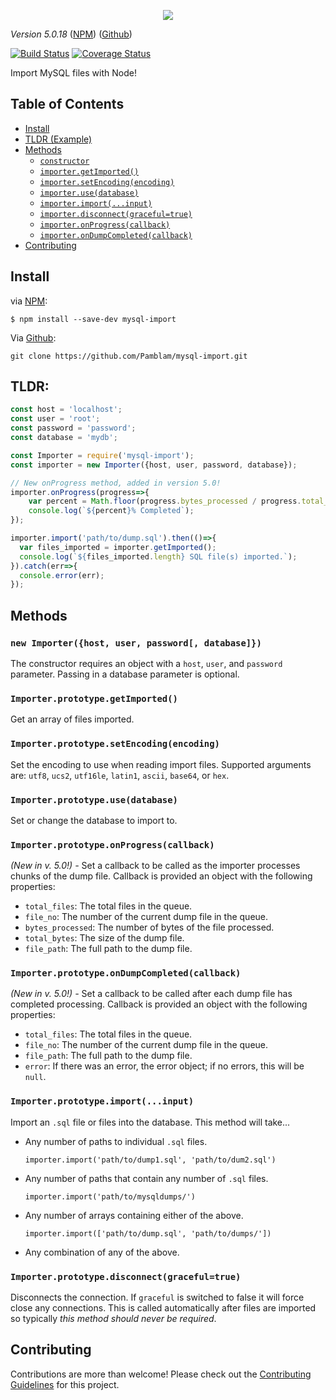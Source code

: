

<p align="center">
	<img src='https://i.imgur.com/AOfuTLA.png'>
</p>

*Version 5.0.18* ([NPM](https://www.npmjs.com/package/mysql-import)) ([Github](https://github.com/Pamblam/mysql-import/))

[![Build Status](https://api.travis-ci.org/Pamblam/mysql-import.svg?branch=master)](https://travis-ci.org/Pamblam/mysql-import/) [![Coverage Status](https://coveralls.io/repos/github/Pamblam/mysql-import/badge.svg?branch=master)](https://coveralls.io/github/Pamblam/mysql-import?branch=master)

Import MySQL files with Node!

## Table of Contents

 - [Install](#install)
 - [TLDR (Example)](#tldr)
 - [Methods](#methods)
   - [`constructor`](#new-importerhost-user-password-database)
   - [`importer.getImported()`](#importerprototypegetimported)
   - [`importer.setEncoding(encoding)`](#importerprototypesetencodingencoding)
   - [`importer.use(database)`](#importerprototypeusedatabase)
   - [`importer.import(...input)`](#importerprototypeimportinput)
   - [`importer.disconnect(graceful=true)`](#importerprototypedisconnectgracefultrue)
   - [`importer.onProgress(callback)`](#importerprototypeonprogresscallback)
   - [`importer.onDumpCompleted(callback)`](#importerprototypeondumpcompletedcallback)
 - [Contributing](#contributing)

## Install
via  [NPM](https://www.npmjs.com/package/mysql-import):
```
$ npm install --save-dev mysql-import
```
Via [Github](https://github.com/Pamblam/mysql-import/):
```
git clone https://github.com/Pamblam/mysql-import.git
```

## TLDR:

```js
const host = 'localhost';
const user = 'root';
const password = 'password';
const database = 'mydb';

const Importer = require('mysql-import');
const importer = new Importer({host, user, password, database});

// New onProgress method, added in version 5.0!
importer.onProgress(progress=>{
	var percent = Math.floor(progress.bytes_processed / progress.total_bytes * 10000) / 100;
	console.log(`${percent}% Completed`);
});

importer.import('path/to/dump.sql').then(()=>{
  var files_imported = importer.getImported();
  console.log(`${files_imported.length} SQL file(s) imported.`);
}).catch(err=>{
  console.error(err);
});
```
## Methods

### `new Importer({host, user, password[, database]})`

The constructor requires an object with a `host`, `user`, and `password` parameter. Passing in a database parameter is optional.

### `Importer.prototype.getImported()`

Get an array of files imported.

### `Importer.prototype.setEncoding(encoding)`

Set the encoding to use when reading import files. Supported arguments are: `utf8`, `ucs2`, `utf16le`, `latin1`, `ascii`, `base64`, or `hex`.

### `Importer.prototype.use(database)`

Set or change the database to import to.

### `Importer.prototype.onProgress(callback)`

*(New in v. 5.0!) -* Set a callback to be called as the importer processes chunks of the dump file. Callback is provided an object with the following properties:

 - `total_files`: The total files in the queue. 
 - `file_no`: The number of the current dump file in the queue. 
 - `bytes_processed`: The number of bytes of the file processed.
 - `total_bytes`: The size of the dump file.
 - `file_path`: The full path to the dump file.

### `Importer.prototype.onDumpCompleted(callback)`

*(New in v. 5.0!) -* Set a callback to be called after each dump file has completed processing. Callback is provided an object with the following properties:

 - `total_files`: The total files in the queue. 
 - `file_no`: The number of the current dump file in the queue. 
 - `file_path`: The full path to the dump file.
 - `error`: If there was an error, the error object; if no errors, this will be `null`.

### `Importer.prototype.import(...input)`

Import an `.sql` file or files into the database. This method will take...

 - Any number of paths to individual `.sql` files.
   ```
   importer.import('path/to/dump1.sql', 'path/to/dum2.sql')
   ```
 - Any number of paths that contain any number of `.sql` files.
   ```
   importer.import('path/to/mysqldumps/')
   ```
 - Any number of arrays containing either of the above.
   ```
   importer.import(['path/to/dump.sql', 'path/to/dumps/'])
   ```
 - Any combination of any of the above.

### `Importer.prototype.disconnect(graceful=true)`

Disconnects the connection. If `graceful` is switched to false it will force close any connections. This is called automatically after files are imported so typically *this method should never be required*.

## Contributing

Contributions are more than welcome! Please check out the [Contributing Guidelines](https://github.com/Pamblam/mysql-import/blob/master/CONTRIBUTING.md) for this project. 
